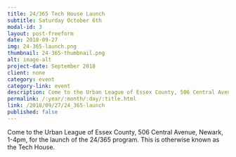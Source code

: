 ```yaml
---
title: 24/365 Tech House Launch
subtitle: Saturday October 6th
modal-id: 3
layout: post-freeform
date: 2018-09-27
img: 24-365-launch.png
thumbnail: 24-365-thumbnail.png
alt: image-alt
project-date: September 2018
client: none
category: event
category-link: event
description: Come to the Urban League of Essex County, 506 Central Avenue, Newark, 1-4pm, for the launch of the 24/365 program. This is otherwise known as the Tech House.
permalink: /:year/:month/:day/:title.html
link: /2018/09/27/24_365-launch
published: false
---
```


Come to the Urban League of Essex County, 506 Central Avenue, Newark, 1-4pm, for the launch of the 24/365 program. This is otherwise known as the Tech House.